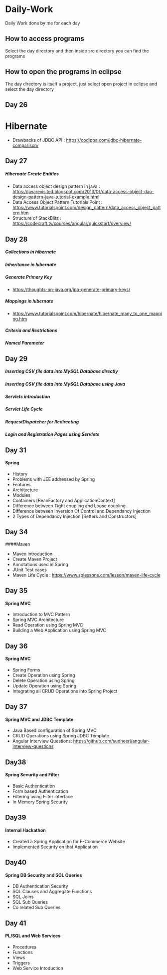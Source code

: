 # Daily-Work
Daily Work done by me for each day
## How to access programs
Select the day directory and then inside src directory you can find the programs
## How to open the programs in eclipse
The day directory is itself a project, just select open project in eclipse and select the day directory

## Day 26
# Hibernate
- Drawbacks of JDBC API : https://codippa.com/jdbc-hibernate-comparison/

## Day 27
##### Hibernate Create Entities
-  Data access object design pattern in java : https://javarevisited.blogspot.com/2013/01/data-access-object-dao-design-pattern-java-tutorial-example.html
- Data Access Object Pattern Tutorials Point : https://www.tutorialspoint.com/design_pattern/data_access_object_pattern.htm
- Structure of StackBlitz : https://codecraft.tv/courses/angular/quickstart/overview/

## Day 28
##### Collections in hibernate
##### Inheritance in hibernate
##### Generate Primary Key
- https://thoughts-on-java.org/jpa-generate-primary-keys/
##### Mappings in hibernate
- https://www.tutorialspoint.com/hibernate/hibernate_many_to_one_mapping.htm
##### Criteria and Restrictions
##### Named Parameter

## Day 29
##### Inserting CSV file data into MySQL Database directly
##### Inserting CSV file data into MySQL Database using Java
##### Servlets introduction
##### Servlet Life Cycle
##### RequestDispatcher for Redirecting
##### Login and Registration Pages using Servlets

## Day 31
#### Spring
- History
- Problems with JEE addressed by Spring
- Features
- Architecture
- Modules
- Containers [BeanFactory and ApplicationContext]
- Difference between Tight coupling and Loose coupling
- Difference between Inversion Of Control and Dependancy Injection
- 2 Types of Dependancy Injection [Setters and Constructors]

## Day 34
####Maven
- Maven introduction
- Create Maven Project
- Annotations used in Spring
- JUnit Test cases
- Maven Life Cycle : https://www.splessons.com/lesson/maven-life-cycle

## Day 35
#### Spring MVC
- Introduction to MVC Pattern
- Spring MVC Architecture
- Read Operation using Spring MVC
- Building a Web Application using Spring MVC

## Day 36
#### Spring MVC
- Spring Forms
- Create Operation using Spring
- Delete Operation using Spring
- Update Operation using Spring
- Integrating all CRUD Operations into Spring Project

## Day 37
#### Spring MVC and JDBC Template
- Java Based configuration of Spring MVC
- CRUD Operations using Spring JDBC Template
- Angular Interview Questions: https://github.com/sudheerj/angular-interview-questions

## Day38
#### Spring Security and Filter
- Basic Authentication
- Form based Authentication
- Filtering using Filter interface
- In Memory Spring Security

## Day39
#### Internal Hackathon
- Created a Spring Application for E-Commerce Website
- Implemented Security on that Application

## Day40
#### Spring DB Security and SQL Queries
- DB Authentication Security
- SQL Clauses and Aggregate Functions
- SQL Joins
- SQL Sub Queries
- Co related Sub Queries

## Day 41
#### PL/SQL and Web Services
- Procedures
- Functions
- Views
- Triggers
- Web Service Intoduction

